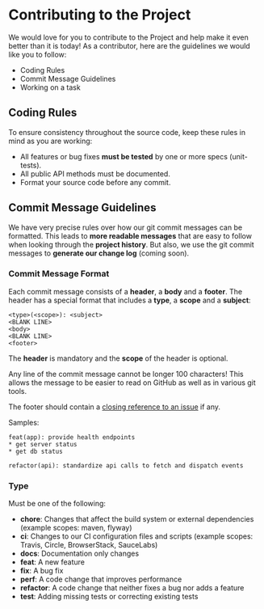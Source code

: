 # Contributing to the Project

We would love for you to contribute to the Project and help make it even better than it is today! As a contributor, here are the 
guidelines we would like you to follow:
* Coding Rules
* Commit Message Guidelines 
* Working on a task

## Coding Rules
To ensure consistency throughout the source code, keep these rules in mind as you are working:
* All features or bug fixes **must be tested** by one or more specs (unit-tests).
* All public API methods must be documented.
* Format your source code before any commit.

## Commit Message Guidelines
We have very precise rules over how our git commit messages can be formatted.  This leads to **more
readable messages** that are easy to follow when looking through the **project history**.  But also,
we use the git commit messages to **generate our change log** (coming soon).

### Commit Message Format
Each commit message consists of a **header**, a **body** and a **footer**.  The header has a special
format that includes a **type**, a **scope** and a **subject**:
```
<type>(<scope>): <subject>
<BLANK LINE>
<body>
<BLANK LINE>
<footer>
```

The **header** is mandatory and the **scope** of the header is optional.

Any line of the commit message cannot be longer 100 characters! This allows the message to be easier
to read on GitHub as well as in various git tools.

The footer should contain a [closing reference to an issue](https://help.github.com/articles/closing-issues-via-commit-messages/) if any.

Samples:
```
feat(app): provide health endpoints
* get server status
* get db status
```

```
refactor(api): standardize api calls to fetch and dispatch events
```

### Type
Must be one of the following:

* **chore**: Changes that affect the build system or external dependencies (example scopes: maven, flyway)
* **ci**: Changes to our CI configuration files and scripts (example scopes: Travis, Circle, BrowserStack, SauceLabs)
* **docs**: Documentation only changes
* **feat**: A new feature
* **fix**: A bug fix
* **perf**: A code change that improves performance
* **refactor**: A code change that neither fixes a bug nor adds a feature
* **test**: Adding missing tests or correcting existing tests
